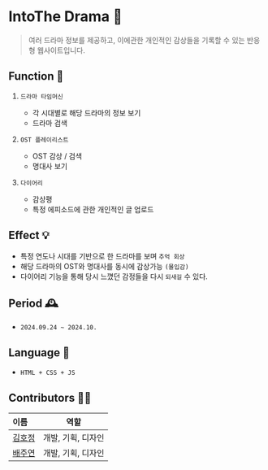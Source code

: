 # IntoThe Drama 🍿
> 여러 드라마 정보를 제공하고, 이에관한 개인적인 감상들을 기록할 수 있는 반응형 웹사이트입니다.

## Function 📍
1. `드라마 타임머신`
   - 각 시대별로 해당 드라마의 정보 보기
   - 드라마 검색
 
2. `OST 플레이리스트`
   - OST 감상 / 검색
   - 명대사 보기
     
3. `다이어리`
   - 감상평
   - 특정 에피소드에 관한 개인적인 글 업로드

 

## Effect 💡
-  특정 연도나 시대를 기반으로 한 드라마를 보며 `추억 회상`
-  해당 드라마의 OST와 명대사를 동시에 감상가능 `(몰입감)`
-  다이어리 기능을 통해 당시 느꼈던 감정들을 다시 `되새길` 수 있다.



## Period 🕰️
- `2024.09.24 ~ 2024.10.`

  

## Language 📖
- `HTML + CSS + JS`

## Contributors 🤚🏻
 이름|역할|
:---|:---:|
[김호정](https://github.com/0826486)| 개발, 기획, 디자인
[배주연](https://github.com/juyeon-Bae)|개발, 기획, 디자인

  <!--  
<details>
<summary>제작 기간</summary>
<div markdown="1">
  <ul>
  <li>2024.09.04 ~ 2024.11</li>
  </ul>
</div>
</details>

 
<details>
<summary>사용 언어</summary>
<div markdown="2">

- `html`
- `css`
- `javascript`

</div>
</details>

<details>
<summary>팀원</summary>
<div markdown="3">
 
 이름|역할|
:---|:---:|
[김호정](https://github.com/0826486)| 개발, 기획, 디자인
[배주연](https://github.com/juyeon-Bae)|개발, 기획, 디자인
 

</div>
</details>
-->
